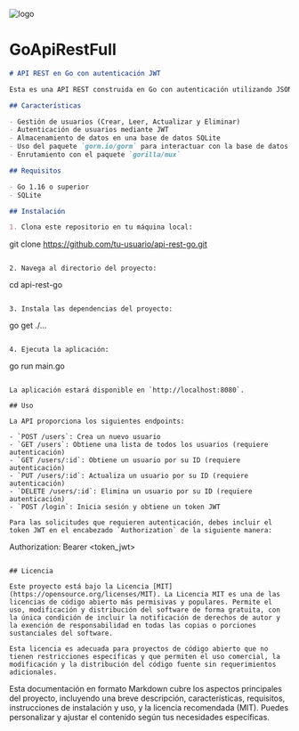 ![logo]([https://i3.wp.com/raw.githubusercontent.com/Quamagi/GoApiRestFull/main/logo.jpg](https://raw.githubusercontent.com/Quamagi/GoApiRestFull/main/logo.jpg?token=GHSAT0AAAAAACSTN3V4AHGEMGG2M3XGLB6YZTE72ZA))
# GoApiRestFull

```markdown
# API REST en Go con autenticación JWT

Esta es una API REST construida en Go con autenticación utilizando JSON Web Tokens (JWT). La API permite realizar operaciones CRUD (Crear, Leer, Actualizar y Eliminar) en usuarios, y también incluye una función de inicio de sesión para autenticar a los usuarios.

## Características

- Gestión de usuarios (Crear, Leer, Actualizar y Eliminar)
- Autenticación de usuarios mediante JWT
- Almacenamiento de datos en una base de datos SQLite
- Uso del paquete `gorm.io/gorm` para interactuar con la base de datos
- Enrutamiento con el paquete `gorilla/mux`

## Requisitos

- Go 1.16 o superior
- SQLite

## Instalación

1. Clona este repositorio en tu máquina local:

```
git clone https://github.com/tu-usuario/api-rest-go.git
```

2. Navega al directorio del proyecto:

```
cd api-rest-go
```

3. Instala las dependencias del proyecto:

```
go get ./...
```

4. Ejecuta la aplicación:

```
go run main.go
```

La aplicación estará disponible en `http://localhost:8080`.

## Uso

La API proporciona los siguientes endpoints:

- `POST /users`: Crea un nuevo usuario
- `GET /users`: Obtiene una lista de todos los usuarios (requiere autenticación)
- `GET /users/:id`: Obtiene un usuario por su ID (requiere autenticación)
- `PUT /users/:id`: Actualiza un usuario por su ID (requiere autenticación)
- `DELETE /users/:id`: Elimina un usuario por su ID (requiere autenticación)
- `POST /login`: Inicia sesión y obtiene un token JWT

Para las solicitudes que requieren autenticación, debes incluir el token JWT en el encabezado `Authorization` de la siguiente manera:

```
Authorization: Bearer <token_jwt>
```

## Licencia

Este proyecto está bajo la Licencia [MIT](https://opensource.org/licenses/MIT). La Licencia MIT es una de las licencias de código abierto más permisivas y populares. Permite el uso, modificación y distribución del software de forma gratuita, con la única condición de incluir la notificación de derechos de autor y la exención de responsabilidad en todas las copias o porciones sustanciales del software.

Esta licencia es adecuada para proyectos de código abierto que no tienen restricciones específicas y que permiten el uso comercial, la modificación y la distribución del código fuente sin requerimientos adicionales.

```

Esta documentación en formato Markdown cubre los aspectos principales del proyecto, incluyendo una breve descripción, características, requisitos, instrucciones de instalación y uso, y la licencia recomendada (MIT). Puedes personalizar y ajustar el contenido según tus necesidades específicas.
